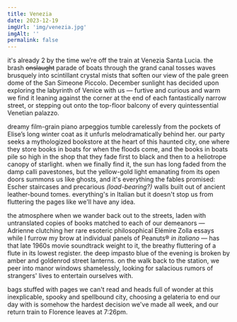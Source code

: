 ```yaml
---
title: Venezia
date: 2023-12-19
imgUrl: 'img/venezia.jpg'
imgAlt: ''
permalink: false
---
```

it's already 2 by the time we’re off the train at Venezia Santa Lucia. the brash ~~onslaught~~ parade of boats through the grand canal tosses waves brusquely into scintillant crystal mists that soften our view of the pale green dome of the San Simeone Piccolo. December sunlight has decided upon exploring the labyrinth of Venice with us — furtive and curious and warm we find it leaning against the corner at the end of each fantastically narrow street, or stepping out onto the top-floor balcony of every quintessential Venetian palazzo. 

dreamy film-grain piano arpeggios tumble carelessly from the pockets of Elise’s long winter coat as it unfurls melodramatically behind her. our party seeks a mythologized bookstore at the heart of this haunted city, one where they store books in boats for when the floods come, and the books in boats pile so high in the shop that they fade first to black and then to a heliotrope canopy of starlight. when we finally find it, the sun has long faded from the damp calli pavestones, but the yellow-gold light emanating from its open doors summons us like ghosts, and it's everything the fables promised: Escher staircases and precarious *(load-bearing?)* walls built out of ancient leather-bound tomes. everything's in Italian but it doesn't stop us from fluttering the pages like we'll have any idea. 

the atmosphere when we wander back out to the streets, laden with untranslated copies of books matched to each of our demeanors — Adrienne clutching her rare esoteric philosophical Elémire Zolla essays while I furrow my brow at individual panels of Peanuts® *in italiano* — has that late 1960s movie soundtrack weight to it, the breathy fluttering of a flute in its lowest register. the deep impasto blue of the evening is broken by amber and goldenrod street lanterns. on the walk back to the station, we peer into manor windows shamelessly, looking for salacious rumors of strangers' lives to entertain ourselves with. 

bags stuffed with pages we can't read and heads full of wonder at this inexplicable, spooky and spellbound city, choosing a gelateria to end our day with is somehow the hardest decision we've made all week, and our return train to Florence leaves at 7:26pm.